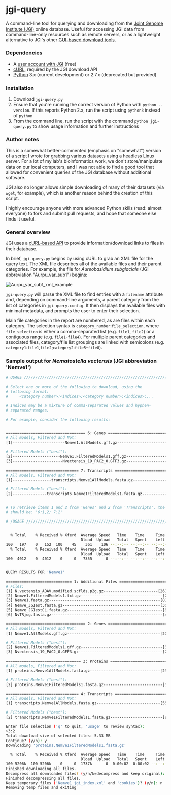 # jgi-query
A command-line tool for querying and downloading from the [Joint Genome Institute (JGI)](http://genome.jgi-psf.org/) online database. Useful for accessing JGI data from command-line-only resources such as remote servers, or as a lightweight alternative to JGI's other [GUI-based download tools](http://genome.jgi-psf.org/help/download.jsf).

### Dependencies
- A [user account with JGI](http://contacts.jgi-psf.org/registration/new) (free)
- [cURL](http://curl.haxx.se/), required by the JGI download API
- [Python](https://www.python.org/downloads/) 3.x (current development) or 2.7.x (deprecated but provided)

### Installation
1. Download `jgi-query.py`
2. Ensure that you're running the correct version of Python with `python --version`. If this reports Python 2.x, run the script using `python3` instead of `python`
3. From the command line, run the script with the command `python jgi-query.py` to show usage information and further instructions

### Author notes
This is a somewhat better-commented (emphasis on "somewhat") version of a script I wrote for grabbing various datasets using a headless Linux server. For a lot of my lab's bioinformatics work, we don't store/manipulate data on our local computers, and I was not able to find a good tool that allowed for convenient queries of the JGI database without additional software.

JGI also no longer allows simple downloading of many of their datasets (via `wget`, for example), which is another reason behind the creation of this script.

I highly encourage anyone with more advanced Python skills (read: almost everyone) to fork and submit pull requests, and hope that someone else finds it useful.

### General overview
JGI uses a [cURL-based API](https://docs.google.com/document/d/1UXovE52y1ab8dZVa-LYNJtgUVgK55nHSQR3HQEJJ5-A/view) to provide information/download links to files in their database.

In brief, `jgi-query.py` begins by using cURL to grab an XML file for the query text. The XML file describes all of the available files and their parent categories. For example, the file for *Aureobasidium subglaciale* (JGI abbreviation "Aurpu_var_sub1") begins:

![Aurpu_var_sub1_xml_example](http://i.imgur.com/4nImnxx.png)

`jgi-query.py` will parse the XML file to find entries with a `filename` attribute and, depending on command-line arguments, a parent category from the list of categories in `jgi-query.config`. It then displays the available files with minimal metadata, and prompts the user to enter their selection.

Main file categories in the report are numbered, as are files within each category. The selection syntax is `category_number`:`file_selection`, where `file_selection` is either a comma-separated list (e.g. `file1`, `file2`) or a contiguous range (e.g. `file1`-`file4`). For multiple parent categories and associated files, category/file list groupings are linked with semicolons (e.g. `category1`:`file1`,`file2`;`category2`:`file5`-`file8`).

### Sample output for _Nematostella vectensis_ (JGI abbreviation 'Nemve1')
```bash
# USAGE ///////////////////////////////////////////////////////////////////////

# Select one or more of the following to download, using the
# following format:
#     <category number>:<indices>;<category number>:<indices>;...

# Indices may be a mixture of comma-separated values and hyphen-
# separated ranges.

# For example, consider the following results:


=================================== 6: Genes ===================================
# All models, Filtered and Not:
[1]-----------------------Nemve1.AllModels.gff.gz------------------------(20 MB)

# Filtered Models ("best"):
[2]---------------------Nemve1.FilteredModels1.gff.gz---------------------(3 MB)
[3]----------------------Nvectensis_19_PAC2_0.GFF3.gz---------------------(2 MB)

================================ 7: Transcripts ================================
# All models, Filtered and Not:
[1]-----------------transcripts.Nemve1AllModels.fasta.gz-----------------(55 MB)

# Filtered Models ("best"):
[2]---------------transcripts.Nemve1FilteredModels1.fasta.gz--------------(8 MB)


# To retrieve items 1 and 2 from 'Genes' and 2 from 'Transcripts', the query
# should be: '6:1,2; 7:2'

# /USAGE //////////////////////////////////////////////////////////////////////


  % Total    % Received % Xferd  Average Speed   Time    Time     Time  Current
                                 Dload  Upload   Total   Spent    Left  Speed
100   197    0   152  100    45    361    106 --:--:-- --:--:-- --:--:--   641
  % Total    % Received % Xferd  Average Speed   Time    Time     Time  Current
                                 Dload  Upload   Total   Spent    Left  Speed
100  4012    0  4012    0     0   7355      0 --:--:-- --:--:-- --:--:--  7760


QUERY RESULTS FOR 'Nemve1'

============================= 1: Additional Files ==============================
# Files:
[1] N.vectensis_ABAV.modified.scflds.p2g.gz------------------------[261 KB|2012]
[2] Nemve1.FilteredModels1.txt.gz------------------------------------[2 MB|2012]
[3] Nemve1.fasta.gz-------------------------------------------------[81 MB|2005]
[4] Nemve_JGIest.fasta.gz-------------------------------------------[30 MB|2012]
[5] Nemve_JGIestCL.fasta.gz------------------------------------------[8 MB|2012]
[6] NvTRjug.fasta.gz-------------------------------------------------[4 KB|2012]

=================================== 2: Genes ===================================
# All models, Filtered and Not:
[1] Nemve1.AllModels.gff.gz-----------------------------------------[20 MB|2012]

# Filtered Models ("best"):
[2] Nemve1.FilteredModels1.gff.gz------------------------------------[3 MB|2012]
[3] Nvectensis_19_PAC2_0.GFF3.gz-------------------------------------[2 MB|2012]

================================= 3: Proteins ==================================
# All models, Filtered and Not:
[1] proteins.Nemve1AllModels.fasta.gz-------------------------------[29 MB|2012]

# Filtered Models ("best"):
[2] proteins.Nemve1FilteredModels1.fasta.gz--------------------------[5 MB|2012]

================================ 4: Transcripts ================================
# All models, Filtered and Not:
[1] transcripts.Nemve1AllModels.fasta.gz----------------------------[55 MB|2012]

# Filtered Models ("best"):
[2] transcripts.Nemve1FilteredModels1.fasta.gz-----------------------[8 MB|2012]

Enter file selection ('q' to quit, 'usage' to review syntax):
>3:2
Total download size of selected files: 5.33 MB
Continue? (y/n): y
Downloading 'proteins.Nemve1FilteredModels1.fasta.gz'

  % Total    % Received % Xferd  Average Speed   Time    Time     Time  Current
                                 Dload  Upload   Total   Spent    Left  Speed
100 5206k  100 5206k    0     0  1737k      0  0:00:02  0:00:02 --:--:-- 1753k
Finished downloading all files.
Decompress all downloaded files? (y/n/k=decompress and keep original): y
Finished decompressing all files.
Keep temporary files ('Nemve1_jgi_index.xml' and 'cookies')? (y/n): n
Removing temp files and exiting
```

